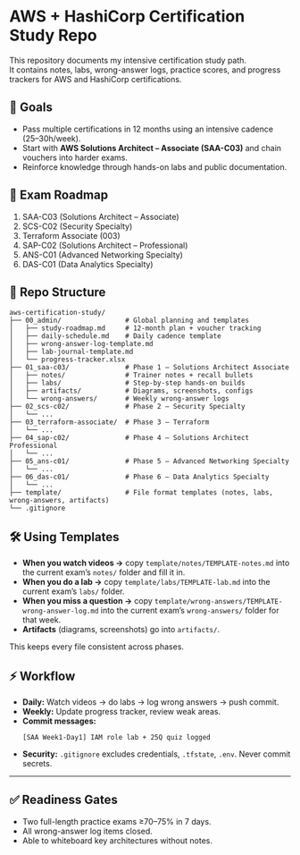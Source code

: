 # AWS + HashiCorp Certification Study Repo

This repository documents my intensive certification study path.  
It contains notes, labs, wrong-answer logs, practice scores, and progress trackers for AWS and HashiCorp certifications.

## 🎯 Goals
- Pass multiple certifications in 12 months using an intensive cadence (25–30h/week).
- Start with **AWS Solutions Architect – Associate (SAA-C03)** and chain vouchers into harder exams.
- Reinforce knowledge through hands-on labs and public documentation.

## 📅 Exam Roadmap
1. SAA-C03 (Solutions Architect – Associate)
2. SCS-C02 (Security Specialty)
3. Terraform Associate (003)
4. SAP-C02 (Solutions Architect – Professional)
5. ANS-C01 (Advanced Networking Specialty)
6. DAS-C01 (Data Analytics Specialty)

## 📂 Repo Structure
```plaintext
aws-certification-study/
├── 00_admin/                # Global planning and templates
│   ├── study-roadmap.md     # 12-month plan + voucher tracking
│   ├── daily-schedule.md    # Daily cadence template
│   ├── wrong-answer-log-template.md
│   ├── lab-journal-template.md
│   └── progress-tracker.xlsx
├── 01_saa-c03/              # Phase 1 – Solutions Architect Associate
│   ├── notes/               # Trainer notes + recall bullets
│   ├── labs/                # Step-by-step hands-on builds
│   ├── artifacts/           # Diagrams, screenshots, configs
│   └── wrong-answers/       # Weekly wrong-answer logs
├── 02_scs-c02/              # Phase 2 – Security Specialty
│   └── ...
├── 03_terraform-associate/  # Phase 3 – Terraform
│   └── ...
├── 04_sap-c02/              # Phase 4 – Solutions Architect Professional
│   └── ...
├── 05_ans-c01/              # Phase 5 – Advanced Networking Specialty
│   └── ...
├── 06_das-c01/              # Phase 6 – Data Analytics Specialty
│   └── ...
├── template/                # File format templates (notes, labs, wrong-answers, artifacts)
└── .gitignore
```

## 🛠 Using Templates

- **When you watch videos →** copy `template/notes/TEMPLATE-notes.md` into the current exam’s `notes/` folder and fill it in.  
- **When you do a lab →** copy `template/labs/TEMPLATE-lab.md` into the current exam’s `labs/` folder.  
- **When you miss a question →** copy `template/wrong-answers/TEMPLATE-wrong-answer-log.md` into the current exam’s `wrong-answers/` folder for that week.  
- **Artifacts** (diagrams, screenshots) go into `artifacts/`.

This keeps every file consistent across phases.

## ⚡ Workflow
- **Daily:** Watch videos → do labs → log wrong answers → push commit.
- **Weekly:** Update progress tracker, review weak areas.
- **Commit messages:**  
  ```
  [SAA Week1-Day1] IAM role lab + 25Q quiz logged
  ```
- **Security:** `.gitignore` excludes credentials, `.tfstate`, `.env`. Never commit secrets.

---

## ✅ Readiness Gates
- Two full-length practice exams ≥70–75% in 7 days.
- All wrong-answer log items closed.
- Able to whiteboard key architectures without notes.

